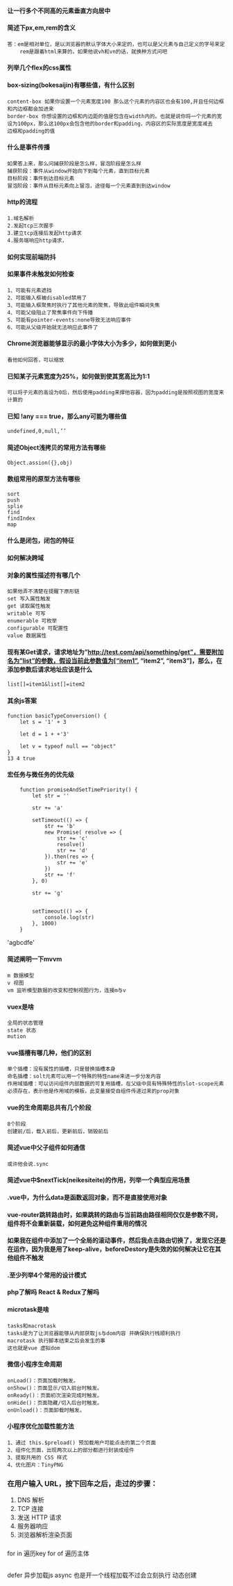 #### 让一行多个不同高的元素垂直方向居中

#### 简述下px,em,rem的含义
    答：em是相对单位，是以浏览器的默认字体大小来定的，也可以是父元素与自己定义的字号来定
        rem是跟着html来算的，如果他说vh和vn的话，就换种方式问吧
        
#### 列举几个flex的css属性
    
#### box-sizing(bokesaijin)有哪些值，有什么区别
    content-box 如果你设置一个元素宽度100 那么这个元素的内容区也会有100,并且任何边框
    和内边框都会加进来
    border-box 你想设置的边框和内边距的值是包含在width内的。也就是说你将一个元素的宽
    设为100px，那么这100px会包含他的border和padding，内容区的实际宽度是宽度减去
    边框和padding的值
    
#### 什么是事件传播
    如果答上来，那么问捕获阶段是怎么样，冒泡阶段是怎么样
    捕获阶段：事件从window开始向下到每个元素，直到目标元素
    目标阶段：事件到达目标元素
    冒泡阶段：事件从目标元素向上冒泡，途径每一个元素直到到达window

#### http的流程
    1.域名解析
    2.发起tcp三次握手
    3.建立tcp连接后发起http请求
    4.服务端响应http请求，

#### 如何实现前端防抖

#### 如果事件未触发如何检查
    1、可能有元素遮挡
    2、可能输入框被disabled禁用了
    3、可能输入框聚焦时执行了其他元素的聚焦，导致此组件瞬间失焦
    4、可能父级阻止了聚焦事件向下传播
    5、可能有pointer-events:none导致无法响应事件
    6、可能从父级开始就无法响应此事件了

#### Chrome浏览器能够显示的最小字体大小为多少，如何做到更小
    看他如何回答，可以缩放
    
#### 已知某子元素宽度为25%，如何做到使其宽高比为1:1
    可以将子元素的高设为0后，然后使用padding来撑他容器，因为padding是按照视图的宽度来计算的

#### 已知 !any === true，那么any可能为哪些值
    undefined,0,null,’’

#### 简述Object浅拷贝的常用方法有哪些
    Object.assion({},obj)

#### 数组常用的原型方法有哪些
    sort
    push
    splie
    find
    findIndex
    map

#### 什么是闭包，闭包的特征

#### 如何解决跨域
    
#### 对象的属性描述符有哪几个
    如果他弄不清楚在提醒下原形链
    set 写入属性触发
    get 读取属性触发
    writable 可写
    enumerable 可枚举
    configurable 可配置性
    value 数据属性
    
#### 现有某Get请求，请求地址为”http://test.com/api/something/get”，需要附加名为”list”的参数，假设当前此参数值为[“item1”, “item2”, “item3”]，那么，在添加参数后请求地址应该是什么
    list[]=item1&list[]=item2    

#### 其余js答案
    function basicTypeConversion() {
        let s = '1' + 3

        let d = 1 + +'3'

        let v = typeof null == "object"
    }
    13 4 true
        
#### 宏任务与微任务的优先级 
   
        function promiseAndSetTimePriority() {
            let str = ''

            str += 'a'

            setTimeout(() => {
                str += 'b'
                new Promise( resolve => {
                    str += 'c'
                    resolve()
                    str += 'd'
                }).then(res => {
                    str += 'e'
                })
                str += 'f'
            }, 0)

            str += 'g'


            setTimeout(() => {
                console.log(str)
            }, 1000)
        }
   'agbcdfe' 
   
#### 简述阐明一下mvvm
    m 数据模型
    v 视图
    vm 监听模型数据的改变和控制视图行为，连接m与v
#### vuex是啥
    全局的状态管理
    state 状态
    mution 

#### vue插槽有哪几种，他们的区别
    单个插槽：没有属性的插槽，只是替换插槽本身
    命名插槽：solt元素可以用一个特殊的特性name来进一步分发内容
    作用域插槽：可以访问组件内部数据的可复用插槽，在父级中具有特殊特性的slot-scope元素必须存在，表示他是作用域的模板，此变量接受自组件传递过来的prop对象

#### vue的生命周期总共有几个阶段
    8个阶段
    创建前/后，载入前后，更新前后，销毁前后

#### 简述vue中父子组件如何通信
    或许他会说.sync

#### 简述vue中$nextTick(neikesiteite)的作用，列举一个典型应用场景

#### .vue中，为什么data是函数返回对象，而不是直接使用对象

#### vue-router跳转路由时，如果跳转的路由与当前路由路径相同仅仅是参数不同，组件将不会重新装载，如何避免这种组件重用的情况

#### 如果我在组件中添加了一个全局的滚动事件，然后我点击路由切换了，发现它还是在运作，因为我是用了keep-alive，beforeDestory是失效的如何解决让它在其他组件不触发

#### .至少列举4个常用的设计模式

#### php了解吗 React & Redux了解吗

#### microtask是啥
    tasks和macrotask
    tasks是为了让浏览器能够从内部获取js与dom内容 并确保执行栈顺利执行
    macrotask 执行脚本结束之后会发生的事
    这也就是vue 虚拟dom    

#### 微信小程序生命周期
    onLoad()：页面加载时触发。
    onShow()：页面显示/切入前台时触发。
    onReady()：页面初次渲染完成时触发。
    onHide()：页面隐藏/切入后台时触发。
    onUnload()：页面卸载时触发。  

#### 小程序优化加载性能方法
    1、通过 this.$preload() 预加载用户可能点击的第二个页面
    2、组件化页面，出现两次以上的部分都进行封装成组件
    3、提取共用的 CSS 样式
    4、优化图片：TinyPNG 

### 在用户输入 URL，按下回车之后，走过的步骤：
1. DNS 解析
2. TCP 连接
3. 发送 HTTP 请求
4. 服务器响应
5. 浏览器解析渲染页面

### 
for in 遍历key
for of 遍历主体

##
defer 异步加载js
async 也是开一个线程加载不过会立刻执行
动态创建<script>标签

## 长耗时的JS代码放到Web Workers中执行
如果真的有特别耗时且不操作DOM元素的纯计算工作，可以考虑放到Web Workers中执行。

## 动画函数
window.requestAnimationFrame(step);
window.cancelAnimationFrame()

## input弹出数字键盘
使用<input type="tel">弹起数字键盘会带上#和*，适合输入电话。推荐使用<input pattern="\d*">弹起数字键盘

## 唤醒原生应用
通过location.href与原生应用建立通讯渠道，这种页面与客户端的通讯方式称为URL Scheme，其基本格式为scheme://[path][?query]

## 简化回到顶部 跳转到dom元素位置
使用 scrollIntoView 实现
behavior：动画过渡效果，默认auto无，可选smooth平滑
inline：水平方向对齐方式，默认nearest就近对齐，可选start顶部对齐、center中间对齐和end底部对齐
block：垂直方向对齐方式，默认start顶部对齐，可选center中间对齐、end底部对齐和nearest就近对齐
返回body的位置    当然也可以选择其他的dom元素
document.body.scrollIntoView({ behavior: "smooth" });

## 简化懒性加载
使用IntersectionObserver 函数 观察是否进入视线区域
懒性加载的第二种使用场景：下拉加载。在列表最底部部署一个占位元素且该元素无任何高度或实体外观，只需确认占位元素进入可视区域就请求接口加载数据。
<ul>
    <li></li><!-- 很多<li> -->
</ul>
<div id="bottom"></div><!-- 也可将#bottom以<li>的形式插入到<ul>内部的最后位置 -->
复制代码
const bottom = document.getElementById("bottom");
const IntersectionObserver = new IntersectionObserver(nodes => {
    const tgt = nodes[0]; // 反正只有一个
    if (item.isIntersecting) {
        console.log("已到底部，请求接口");
        // 执行接口请求代码
    }
})
IntersectionObserver.observe(bottom);

## 获取视图可视距离
getBoundingClientRect

## 获取当前页面的slot实例
this.$slots

## 获取当前页面的子父实例
this.$children this.$parent

## 前端的dns优化，可以在html页面头部写入dns缓存地址，比如
<meta http-equiv="x-dns-prefetch-control" content="on" />
<link rel="dns-prefetch" href="http://bdimg.share.baidu.com" />